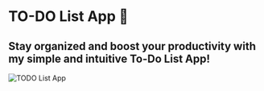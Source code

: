 # TO-DO List App 📃
## Stay organized and boost your productivity with my simple and intuitive To-Do List App!

![TODO List App](https://github.com/user-attachments/assets/6efac75f-7308-44d1-9719-7e260362ca6f)
